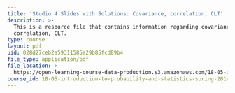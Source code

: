 ```yaml
---
title: 'Studio 4 Slides with Solutions: Covariance, correlation, CLT'
description: >-
  This is a resource file that contains information regarding covariance,
  correlation, CLT.
type: course
layout: pdf
uid: 028d27ceb2a59311585a29b85fcd89b4
file_type: application/pdf
file_location: >-
  https://open-learning-course-data-production.s3.amazonaws.com/18-05-introduction-to-probability-and-statistics-spring-2014/028d27ceb2a59311585a29b85fcd89b4_MIT18_05S14_studio4slides.pdf
course_id: 18-05-introduction-to-probability-and-statistics-spring-2014
---
```

